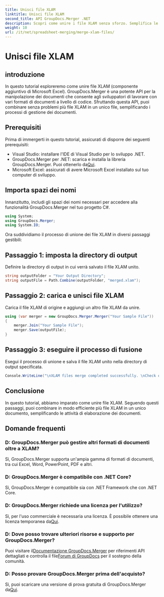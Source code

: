 ```yaml
---
title: Unisci file XLAM
linktitle: Unisci file XLAM
second_title: API GroupDocs.Merger .NET
description: Scopri come unire i file XLAM senza sforzo. Semplifica le tue attività di gestione dei documenti con questa potente API.
weight: 10
url: /it/net/spreadsheet-merging/merge-xlam-files/
---
```


# Unisci file XLAM

## introduzione

In questo tutorial esploreremo come unire file XLAM (componente aggiuntivo di Microsoft Excel). GroupDocs.Merger è una potente API per la manipolazione dei documenti che consente agli sviluppatori di lavorare con vari formati di documenti a livello di codice. Sfruttando questa API, puoi combinare senza problemi più file XLAM in un unico file, semplificando i processi di gestione dei documenti.

## Prerequisiti

Prima di immergerti in questo tutorial, assicurati di disporre dei seguenti prerequisiti:

- Visual Studio: installare l'IDE di Visual Studio per lo sviluppo .NET.
-  GroupDocs.Merger per .NET: scarica e installa la libreria GroupDocs.Merger. Puoi ottenerlo da[Qui](https://releases.groupdocs.com/merger/net/).
- Microsoft Excel: assicurati di avere Microsoft Excel installato sul tuo computer di sviluppo.

## Importa spazi dei nomi

Innanzitutto, includi gli spazi dei nomi necessari per accedere alla funzionalità GroupDocs.Merger nel tuo progetto C#.

```csharp
using System; 
using GroupDocs.Merger;
using System.IO;
```

Ora suddividiamo il processo di unione dei file XLAM in diversi passaggi gestibili:

## Passaggio 1: imposta la directory di output

Definire la directory di output in cui verrà salvato il file XLAM unito.

```csharp
string outputFolder = "Your Output Directory";
string outputFile = Path.Combine(outputFolder, "merged.xlam");
```

## Passaggio 2: carica e unisci file XLAM

Carica il file XLAM di origine e aggiungi un altro file XLAM da unire.

```csharp
using (var merger = new GroupDocs.Merger.Merger("Your Sample File"))
{
    merger.Join("Your Sample File");
    merger.Save(outputFile);
}
```

## Passaggio 3: eseguire il processo di fusione

Esegui il processo di unione e salva il file XLAM unito nella directory di output specificata.

```csharp
Console.WriteLine("\nXLAM files merge completed successfully. \nCheck output in {0}", outputFolder);
```

## Conclusione

In questo tutorial, abbiamo imparato come unire file XLAM. Seguendo questi passaggi, puoi combinare in modo efficiente più file XLAM in un unico documento, semplificando le attività di elaborazione dei documenti.

## Domande frequenti

### D: GroupDocs.Merger può gestire altri formati di documenti oltre a XLAM?

Sì, GroupDocs.Merger supporta un'ampia gamma di formati di documenti, tra cui Excel, Word, PowerPoint, PDF e altri.

### D: GroupDocs.Merger è compatibile con .NET Core?

Sì, GroupDocs.Merger è compatibile sia con .NET Framework che con .NET Core.

### D: GroupDocs.Merger richiede una licenza per l'utilizzo?

Sì, per l'uso commerciale è necessaria una licenza. È possibile ottenere una licenza temporanea da[Qui](https://purchase.groupdocs.com/temporary-license/).

### D: Dove posso trovare ulteriori risorse e supporto per GroupDocs.Merger?

 Puoi visitare il[Documentazione GroupDocs.Merger](https://tutorials.groupdocs.com/merger/net/) per riferimenti API dettagliati e controlla il file[Forum di GroupDocs](https://forum.groupdocs.com/c/merger/32) per il sostegno della comunità.

### D: Posso provare GroupDocs.Merger prima dell'acquisto?

 Sì, puoi scaricare una versione di prova gratuita di GroupDocs.Merger da[Qui](https://releases.groupdocs.com/).